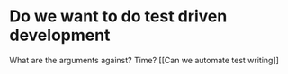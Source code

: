 # Do we want to do test driven development
What are the arguments against?
Time? [[Can we automate test writing]]

<!-- #p1 #service -->

<!-- {BearID:4A8C82EF-C921-4456-BCA7-2731EFEADD7A-79850-0000077386A300C6} -->
